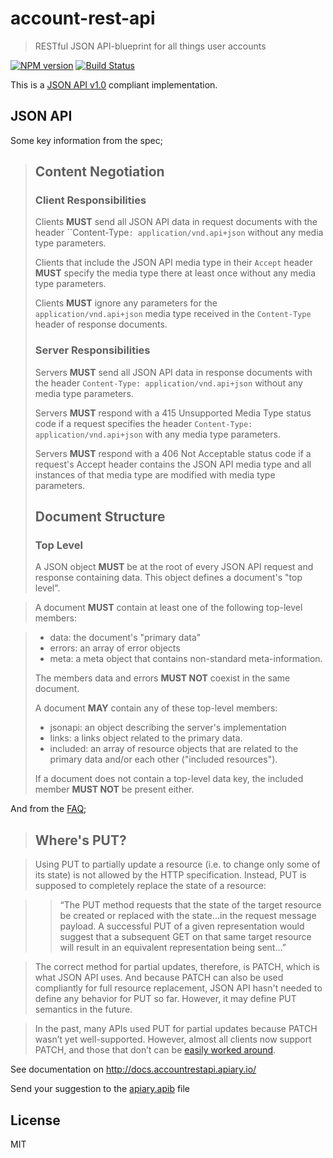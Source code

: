 # account-rest-api

> RESTful JSON API-blueprint for all things user accounts

[![NPM version](https://badge.fury.io/js/account-rest-api.svg)](https://www.npmjs.com/package/account-rest-api)
[![Build Status](https://travis-ci.org/hoodiehq/account-rest-api.svg?branch=master)](https://travis-ci.org/hoodiehq/account-rest-api)

This is a [JSON API v1.0](http://jsonapi.org/format/) compliant implementation.

## JSON API

Some key information from the spec;

> ## Content Negotiation
>
> ### Client Responsibilities
>
> Clients **MUST** send all JSON API data in request documents with the header ``Content-Type`: application/vnd.api+json` without any media type parameters.
>
> Clients that include the JSON API media type in their `Accept` header **MUST** specify the media type there at least once without any media type parameters.
>
> Clients **MUST** ignore any parameters for the `application/vnd.api+json` media type received in the `Content-Type` header of response documents.
>
> ### Server Responsibilities
>
> Servers **MUST** send all JSON API data in response documents with the header `Content-Type: application/vnd.api+json` without any media type parameters.
>
> Servers **MUST** respond with a 415 Unsupported Media Type status code if a request specifies the header `Content-Type: application/vnd.api+json` with any media type parameters.
>
> Servers **MUST** respond with a 406 Not Acceptable status code if a request's Accept header contains the JSON API media type and all instances of that media type are modified with media type parameters.
>
> ## Document Structure
> ### Top Level
>
> A JSON object **MUST** be at the root of every JSON API request and response containing data. This object defines a document's "top level".

> A document **MUST** contain at least one of the following top-level members:

>   - data: the document's "primary data"
>   - errors: an array of error objects
>   - meta: a meta object that contains non-standard meta-information.
>
> The members data and errors **MUST NOT** coexist in the same document.
>
> A document **MAY** contain any of these top-level members:
>
>   - jsonapi: an object describing the server's implementation
>   - links: a links object related to the primary data.
>   - included: an array of resource objects that are related to the primary data and/or each other ("included resources").
>
> If a document does not contain a top-level data key, the included member **MUST NOT** be present either.


And from the [FAQ](http://jsonapi.org/faq/);

> ## Where's PUT?

> Using PUT to partially update a resource (i.e. to change only some of its state) is not allowed by the HTTP specification. Instead, PUT is supposed to completely replace the state of a resource:

> > “The PUT method requests that the state of the target resource be created or replaced with the state…in the request message payload. A successful PUT of a given representation would suggest that a subsequent GET on that same target resource will result in an equivalent representation being sent…”

> The correct method for partial updates, therefore, is PATCH, which is what JSON API uses. And because PATCH can also be used compliantly for full resource replacement, JSON API hasn't needed to define any behavior for PUT so far. However, it may define PUT semantics in the future.

> In the past, many APIs used PUT for partial updates because PATCH wasn’t yet well-supported. However, almost all clients now support PATCH, and those that don’t can be [easily worked around](http://jsonapi.org/recommendations/#patchless-clients).

See documentation on
http://docs.accountrestapi.apiary.io/

Send your suggestion to the [apiary.apib](apiary.apib) file

## License

MIT
